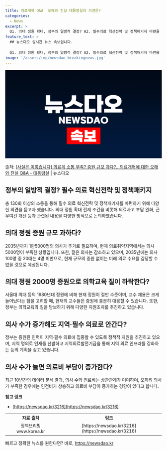 ```yaml
---
title: 의료개혁 Q&A  오해와 진실 대통령실의 의견은?
categories:
  - News
excerpt: >
  Q1. 의대 정원 확대, 정부의 일방적 결정? A2. 필수의료 혁신전략 및 정책패키지 마련을 위해 총 130…
feature_text: >
  ## 뉴스다오 실시간 뉴스 속보입니다.

  Q1. 의대 정원 확대, 정부의 일방적 결정? A2. 필수의료 혁신전략 및 정책패키지 마련을 위해 총 130…
image: '/assets/img/newsdao_breakingnews.jpg'
---
```


![뉴스다오 속보](/assets/img/newsdao_breakingnews.jpg)

<p>출처: <a href="https://newsdao.kr/3216" rel="dofollow">[사실은 이렇습니다] 의료계 소통 부족? 증원 규모 과다?…의료개혁에 대한 오해와 진실 Q&A - 대통령실</a> | 뉴스다오</p>

<h2 data-ke-size="size26">정부의 일방적 결정? 필수 의료 혁신전략 및 정책패키지</h2>
<p data-ke-size="size16">총 130회 이상의 소통을 통해 필수 의료 혁신전략 및 정책패키지를 마련하기 위해 다양한 의견을 듣고자 했습니다. 의대 정원 확대 전제 조건을 비롯해 의료사고 부담 완화, 근무여건 개선 등과 관련된 내용을 다양한 방식으로 논의하였습니다.</p>

<h2 data-ke-size="size26">의대 정원 증원 규모 과하다?</h2>
<p data-ke-size="size16">2035년까지 1만5000명의 의사가 추가로 필요하며, 현재 의료취약지역에서는 의사 5000명이 부족한 상황입니다. 또한, 젊은 의사는 감소하고 있으며, 2035년에는 의사 100명 중 20대는 4명 미만으로, 현재 규모의 증원 없이는 미래 의료 수요를 감당할 수 없을 것으로 예상됩니다.</p>

<h2 data-ke-size="size26">의대 정원 2000명 증원으로 의학교육 질이 하락한다?</h2>
<p data-ke-size="size16">서울대 의대 등의 1980년대 정원에 비해 현재 정원이 절반 수준이며, 교수 채용은 크게 늘어났다는 점을 고려할 때, 현재의 교수들은 증원에 충분히 대응할 수 있습니다. 또한, 정부는 의학교육의 질을 담보하기 위해 다양한 지원조치를 추진하고 있습니다.</p>

<h2 data-ke-size="size26">의사 수가 증가해도 지역·필수 의료로 안간다?</h2>
<p data-ke-size="size16">정부는 증원된 인력이 지역·필수 의료에 집중할 수 있도록 정책적 지원을 추진하고 있으며, 지역 명의로 인재를 선발하고 지역의료발전기금을 통해 지역 의료 인프라를 강화하는 등의 계획을 갖고 있습니다.</p>

<h2 data-ke-size="size26">의사 수가 늘면 의료비 부담이 증가한다?</h2>
<p data-ke-size="size16">최근 10년간의 데이터 분석 결과, 의사 수와 진료비는 상관관계가 미미하며, 오히려 의사가 부족한 경우에는 인건비가 상승하고 의료비 부담이 증가하는 경향이 있다고 합니다.</p>

**참고 링크**
- [https://newsdao.kr/3216](https://newsdao.kr/3216)

<table>
  <tr>
    <td style="text-align: center; height: 17px;"><b>자료 출처</b></td>
    <td style="text-align: center; height: 17px;"><b>링크</b></td>
  </tr>
  <tr>
    <td style="text-align: center; height: 17px;">정책브리핑 www.korea.kr</td>
    <td style="text-align: center; height: 17px;">[https://newsdao.kr/3216](https://newsdao.kr/3216)</td>
  </tr>
</table> 

빠르고 정확한 뉴스를 원한다면? 바로, <a href="https://newsdao.kr" rel="dofollow">https://newsdao.kr</a>


